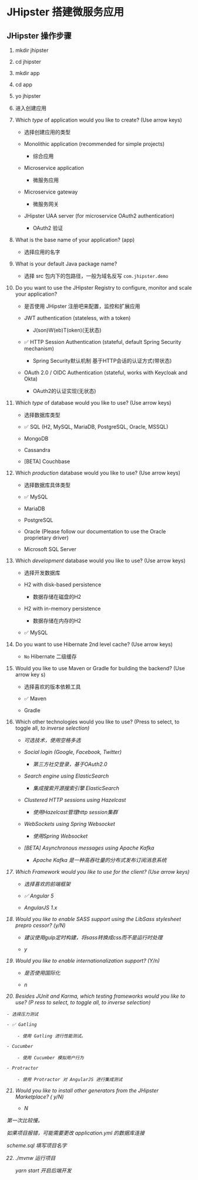 # JHipster 搭建微服务应用

## JHipster 操作步骤

1. mkdir jhipster

2. cd jhipster

3. mkdir app

4. cd app

5. yo jhipster

6. 进入创建应用

7. Which *type* of application would you like to create? (Use arrow keys)

    - 选择创建应用的类型

    - Monolithic application (recommended for simple projects)

        - 综合应用

    - Microservice application

        - 微服务应用

    - Microservice gateway

        - 微服务网关

    - JHipster UAA server (for microservice OAuth2 authentication)

        - OAuth2 验证

8. What is the base name of your application? (app)

    - 选择应用的名字

9. What is your default Java package name?

    - 选择 src 包内下的包路径，一般为域名反写 `com.jhipster.demo`

10. Do you want to use the JHipster Registry to configure, monitor and scale your
    application?

    - 是否使用 JHipster 注册吧来配置，监控和扩展应用

    - JWT authentication (stateless, with a token)

        - J(son)W(eb)T(oken)(无状态)

    - ✅ HTTP Session Authentication (stateful, default Spring Security mechanism)

        - Spring Security默认机制 基于HTTP会话的认证方式(带状态)

    - OAuth 2.0 / OIDC Authentication (stateful, works with Keycloak and Okta)

        - OAuth2的认证实现(无状态)

11. Which *type* of database would you like to use? (Use arrow keys)

    - 选择数据库类型

    - ✅ SQL (H2, MySQL, MariaDB, PostgreSQL, Oracle, MSSQL)

    - MongoDB

    - Cassandra

    - [BETA] Couchbase

12. Which *production* database would you like to use? (Use arrow keys)

    - 选择数据库具体类型

    - ✅ MySQL

    - MariaDB

    - PostgreSQL

    - Oracle (Please follow our documentation to use the Oracle proprietary driver)

    - Microsoft SQL Server

13. Which *development* database would you like to use? (Use arrow keys)

    - 选择开发数据库

    - H2 with disk-based persistence

        - 数据存储在磁盘的H2

    - H2 with in-memory persistence

        - 数据存储在内存的H2

    - ✅ MySQL

14. Do you want to use Hibernate 2nd level cache? (Use arrow keys)

    - `No` Hibernate 二级缓存

15. Would you like to use Maven or Gradle for building the backend? (Use arrow key
    s)

    - 选择喜欢的版本依赖工具

    - ✅ Maven

    - Gradle

16. Which other technologies would you like to use? (Press <space> to select, <a>
    to toggle all, <i> to inverse selection)

    - 可选技术，使用空格多选

     - Social login (Google, Facebook, Twitter)

        - 第三方社交登录，基于OAuth2.0

     - Search engine using ElasticSearch

        - 集成搜索开源搜索引擎 ElasticSearch

     - Clustered HTTP sessions using Hazelcast

        - 使用Hazelcast管理http session集群

     - WebSockets using Spring Websocket

        - 使用Spring Websocket

     - [BETA] Asynchronous messages using Apache Kafka

        - Apache Kafka 是一种高吞吐量的分布式发布订阅消息系统

17. Which *Framework* would you like to use for the client? (Use arrow keys)

    - 选择喜欢的前端框架

    - ✅ Angular 5

    - AngularJS 1.x

18. Would you like to enable *SASS* support using the LibSass stylesheet prepro
    cessor? (y/N)

    - 建议使用gulp定时构建，将sass转换成css而不是运行时处理

    - y

19. Would you like to enable internationalization support? (Y/n)

    - 是否使用国际化

    - n

20.  Besides JUnit and Karma, which testing frameworks would you like to use? (P
     ress <space> to select, <a> to toggle all, <i> to inverse selection)

    - 选择压力测试

    - ✅ Gatling

        - 使用 Gatling 进行性能测试。

    - Cucumber

        - 使用 Cucumber 模拟用户行为

    - Protractor

        - 使用 Protractor 对 AngularJS 进行集成测试

21. Would you like to install other generators from the JHipster Marketplace? (
    y/N)

    - N

第一次比较慢。

如果项目报错，可能需要更改 application.yml 的数据库连接

scheme.sql 填写项目名字

22. ./mvnw 运行项目

    yarn start 开启后端开发